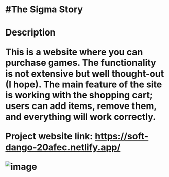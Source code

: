 <h1>#The Sigma Story<h1/>

Description

This is a website where you can purchase games. The functionality is not extensive but well thought-out (I hope). The main feature of the site is working with the shopping cart; users can add items, remove them, and everything will work correctly.

Project website link: https://soft-dango-20afec.netlify.app/

![image](https://github.com/user-attachments/assets/25a7e04d-437e-4ee0-9e1b-1325b2e87b7e)
